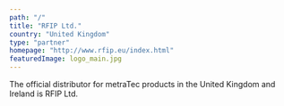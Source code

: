 ```yaml
---
path: "/"
title: "RFIP Ltd."
country: "United Kingdom"
type: "partner"
homepage: "http://www.rfip.eu/index.html"
featuredImage: logo_main.jpg
---
```

The official distributor for metraTec products in the United Kingdom and Ireland is RFIP Ltd.
